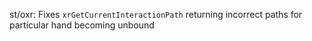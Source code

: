 st/oxr: Fixes `xrGetCurrentInteractionPath` returning incorrect paths for particular hand becoming unbound
